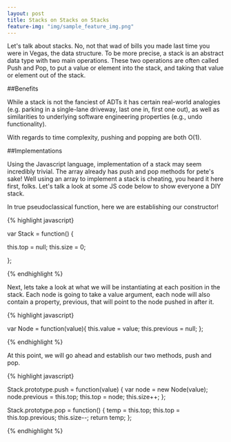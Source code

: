 ```yaml
---
layout: post
title: Stacks on Stacks on Stacks
feature-img: "img/sample_feature_img.png"
---
```


Let's talk about stacks. No, not that wad of bills you made last time you were in Vegas, the data structure. To be more precise, a stack is an abstract data type with two main operations. These two operations are often called Push and Pop, to put a value or element into the stack, and taking that value or element out of the stack.

##Benefits

While a stack is not the fanciest of ADTs it has certain real-world analogies (e.g. parking in a single-lane driveway, last one in, first one out), as well as similarities to underlying software engineering properties (e.g., undo functionality).

With regards to time complexity, pushing and popping are both O(1). 

##Implementations

Using the Javascript language, implementation of a stack may seem incredibly trivial. The array already has push and pop methods for pete's sake! Well using an array to implement a stack is cheating, you heard it here first, folks. Let's talk a look at some JS code below to show everyone a DIY stack.

In true pseudoclassical function, here we are establishing our constructor!

{% highlight javascript}

var Stack = function() {

  this.top = null;
  this.size = 0;

};

{% endhighlight %}

Next, lets take a look at what we will be instantiating at each position in the stack. Each node is going to take a value argument, each node will also contain a property, previous, that will point to the node pushed in after it.

{% highlight javascript}

var Node = function(value){
  this.value = value;
  this.previous = null;
};

{% endhighlight %}

At this point, we will go ahead and establish our two methods, push and pop.

{% highlight javascript}

Stack.prototype.push = function(value) {
  var node = new Node(value);
  node.previous = this.top;
  this.top = node;
  this.size++;
};

Stack.prototype.pop = function() {
  temp = this.top;
  this.top = this.top.previous;
  this.size--;
  return temp;
};

{% endhighlight %}